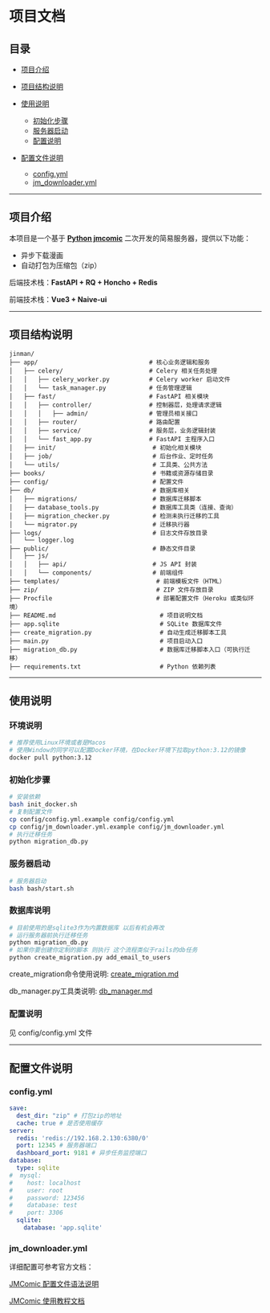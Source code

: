# 项目文档

## 目录

* [项目介绍](#项目介绍)
* [项目结构说明](#项目结构说明)
* [使用说明](#使用说明)

  * [初始化步骤](#初始化步骤)
  * [服务器启动](#服务器启动)
  * [配置说明](#配置说明)
* [配置文件说明](#配置文件说明)

  * [config.yml](#configyml)
  * [jm\_downloader.yml](#jm_downloader-yml)

---

## 项目介绍

本项目是一个基于 **[Python jmcomic](https://github.com/hect0x7/JMComic-Crawler-Python)** 二次开发的简易服务器，提供以下功能：

* 异步下载漫画
* 自动打包为压缩包（zip）

后端技术栈：**FastAPI + RQ + Honcho + Redis**

前端技术栈：**Vue3 + Naive-ui**

---

## 项目结构说明

```
jinman/
├── app/                               # 核心业务逻辑和服务
│   ├── celery/                        # Celery 相关任务处理
│   │   ├── celery_worker.py           # Celery worker 启动文件
│   │   └── task_manager.py            # 任务管理逻辑
│   ├── fast/                          # FastAPI 相关模块
│   │   ├── controller/                # 控制器层，处理请求逻辑
│   │   │   ├── admin/                 # 管理员相关接口
│   │   ├── router/                    # 路由配置
│   │   ├── service/                   # 服务层，业务逻辑封装
│   │   └── fast_app.py                # FastAPI 主程序入口
│   ├── init/                           # 初始化相关模块
│   ├── job/                            # 后台作业、定时任务
│   └── utils/                          # 工具类、公共方法
├── books/                              # 书籍或资源存储目录
├── config/                             # 配置文件
├── db/                                 # 数据库相关
│   ├── migrations/                     # 数据库迁移脚本
│   ├── database_tools.py               # 数据库工具类（连接、查询）
│   ├── migration_checker.py            # 检测未执行迁移的工具
│   └── migrator.py                     # 迁移执行器
├── logs/                               # 日志文件存放目录
│   └── logger.log
├── public/                             # 静态文件目录
│   ├── js/
│   │   ├── api/                        # JS API 封装
│   │   └── components/                 # 前端组件
├── templates/                           # 前端模板文件（HTML）
├── zip/                                 # ZIP 文件存放目录
├── Procfile                             # 部署配置文件（Heroku 或类似环境）
├── README.md                             # 项目说明文档
├── app.sqlite                            # SQLite 数据库文件
├── create_migration.py                   # 自动生成迁移脚本工具
├── main.py                               # 项目启动入口
├── migration_db.py                       # 数据库迁移脚本入口（可执行迁移）
├── requirements.txt                      # Python 依赖列表

```


---

## 使用说明
### 环境说明
```bash
# 推荐使用Linux环境或者是Macos
# 使用Window的同学可以配置Docker环境，在Docker环境下拉取python:3.12的镜像
docker pull python:3.12
```

### 初始化步骤

```bash
# 安装依赖
bash init_docker.sh
# 复制配置文件
cp config/config.yml.example config/config.yml
cp config/jm_downloader.yml.example config/jm_downloader.yml
# 执行迁移任务
python migration_db.py 
```

### 服务器启动

```bash
# 服务器启动
bash bash/start.sh
```
### 数据库说明
```bash
# 目前使用的是sqlite3作为内置数据库 以后有机会再改
# 运行服务器前执行迁移任务
python migration_db.py
# 如果你要创建你定制的脚本 则执行 这个流程类似于rails的db任务
python create_migration.py add_email_to_users
```

create_migration命令使用说明: [create_migration.md](md/create_migration.md)

db_manager.py工具类说明: [db_manager.md](md/db_manager.md)
### 配置说明

见 config/config.yml 文件

---

## 配置文件说明

### config.yml

```yaml
save:
  dest_dir: "zip" # 打包zip的地址
  cache: true # 是否使用缓存
server:
  redis: 'redis://192.168.2.130:6380/0' 
  port: 12345 # 服务器端口
  dashboard_port: 9181 # 异步任务监控端口
database:
  type: sqlite
#  mysql:
#    host: localhost
#    user: root
#    password: 123456
#    database: test
#    port: 3306
  sqlite:
    database: 'app.sqlite'


```

### jm\_downloader.yml

详细配置可参考官方文档：

[JMComic 配置文件语法说明](https://github.com/hect0x7/JMComic-Crawler-Python/blob/master/assets/docs/sources/option_file_syntax.md)

[JMComic 使用教程文档](https://jmcomic.readthedocs.io/zh-cn/latest/)

